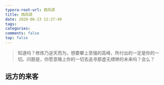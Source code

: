 ```yaml
---
typora-root-url: 西风颂
title: 西风颂
date: 2020-06-23 12:27:49
tags:
categories: 
comments: false
top: false
---
```


> 知道吗？修炼乃逆天而为，想要攀上至强的高峰，所付出的一定是你的一切。问题是，你愿意赌上你的一切去追寻那虚无缥缈的未来吗？会么？

## 远方的来客

